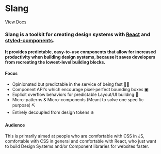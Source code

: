 # Slang

[View Docs](https://slang.tone-row.com/)

### **Slang** is a toolkit for creating design systems with [React](https://reactjs.org/) and [styled-components](https://www.styled-components.com/).

#### It provides predictable, easy-to-use components that allow for increased productivity when building design systems, because it saves developers from recreating the lowest-level building blocks.

#### Focus

- Opinionated but predictable in the service of being fast 🏃‍♀️
- Component API's which encourage pixel-perfect bounding boxes ▣
- Explicit overflow behaviors for predictable Layout/UI building 📰
- Micro-patterns & Micro-components (Meant to solve one specific purpose) ⛏
- Entirely decoupled from design tokens ❄️

#### Audience

This is primarily aimed at people who are comfortable with CSS in JS,
comfortable with CSS in general and comfortable with React, who just want
to build Design Systems and/or Component libraries for websites faster.
